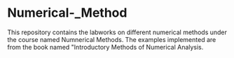 # Numerical-_Method
This repository contains the labworks on different numerical methods under the course named Numnerical Methods. The examples implemented are from the book named "Introductory Methods of Numerical Analysis.
